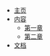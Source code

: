 <!--
 * @Author: gm.chen
 * @Date: 2020-08-19 09:28:14
 * @LastEditors: gm.chen
 * @LastEditTime: 2020-08-19 10:04:18
 * @Description: file content
 * @FilePath: /book/docsify/docs/_navbar.md
-->

* [主页](/)
* [内容](/book/readme.md)
  * [第一章](/book/part1/readme.md)
  * [第二章](/book/part2/readme.md)
* [文档](https://docsify.js.org/#/zh-cn/quickstart)